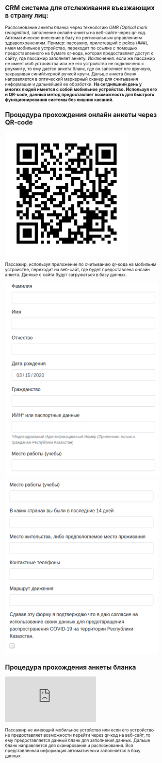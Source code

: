 ## CRM система для отслеживания въезжающих в страну лиц:
Распознование анкеты бланка через технологию *OMR (Optical mark recognition)*, заполнение онлайн-анкеты на веб-сайте через *qr-код*. 
Автоматическое внесение в базу по региональным управлениям здравоохранениям.
Пример: пассажир, прилетевший с рейса (###), имея мобильное устройство, переходит по ссылке с помощью предоставленного на бумаге qr-кода, которая предоставляет доступ к сайту, где пассажир заполняет анкету. 
Исключения: если же пассажир не имеет моб.устройства или же его устройство не подключено к роумингу, то ему дается анкета бланк, где он заполняет его вручную, закрашивая синий/черной ручкой круги. Дальше анкета бланк направляется в оптический маркерный сканер для считывания информации и дальнейшей ее обработки.
**На сегдняшний день у многих людей имеется с собой мобильное устройство. Используя его и QR-code, данный метод предоставляет возможность для быстрого функционирования системы без лишних касаний.**

## Процедура прохождения онлайн анкеты через QR-code
![QR-code](https://github.com/AnuarTB/crm-alem-hackathon/blob/master/qr-code.png)

Пассажир, используя приложение по считыванию qr-кода на мобильнм устройстве, переходит на веб-сайт, где будет предоставлена онлайн анкета. Данные с сайта будут загружаться в базу данных.

![online_form1](https://github.com/AnuarTB/crm-alem-hackathon/blob/master/online_form1.png)

![online_form2](https://github.com/AnuarTB/crm-alem-hackathon/blob/master/online_form2.png)


## Процедура прохождения анкеты бланка

![bubbleform](https://github.com/AnuarTB/crm-alem-hackathon/blob/master/bubbleform(eng)_3.pdf)

Пассажир не имеющий мобильное устрйство или если его устройство не предоставляет возможности перейти через qr-код на веб-сайт, то ему предоставляется данный бланк для заполнения данных. 
Дальше бланк направляется для сканирования и распознования. Вся представленная информация автоматически заполняется в базу данных.
